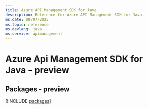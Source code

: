 ```yaml
---
title: Azure API Management SDK for Java
description: Reference for Azure API Management SDK for Java
ms.date: 08/07/2025
ms.topic: reference
ms.devlang: java
ms.service: apimanagement
---
```

# Azure Api Management SDK for Java - preview
## Packages - preview
[!INCLUDE [packages](api-management-index.md)]